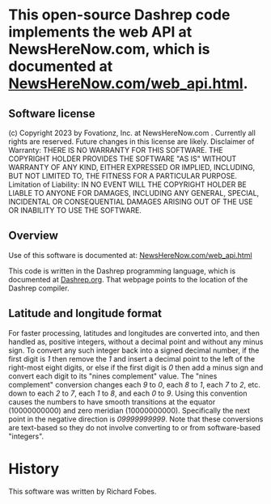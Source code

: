 This open-source Dashrep code implements the web API at NewsHereNow.com, which is documented at <a href="http://www.newsherenow.com/web_api.html">NewsHereNow.com/web_api.html</a>.
====================


Software license
----------------

(c) Copyright 2023 by Fovationz, Inc. at NewsHereNow.com .  Currently all rights are reserved.  Future changes in this license are likely.
Disclaimer of Warranty:  THERE IS NO WARRANTY FOR THIS SOFTWARE. THE COPYRIGHT HOLDER PROVIDES THE SOFTWARE "AS IS" WITHOUT WARRANTY OF ANY KIND, EITHER EXPRESSED OR IMPLIED, INCLUDING, BUT NOT LIMITED TO, THE FITNESS FOR A PARTICULAR PURPOSE.  Limitation of Liability:  IN NO EVENT WILL THE COPYRIGHT HOLDER BE LIABLE TO ANYONE FOR DAMAGES, INCLUDING ANY GENERAL, SPECIAL, INCIDENTAL OR CONSEQUENTIAL DAMAGES ARISING OUT OF THE USE OR INABILITY TO USE THE SOFTWARE.


Overview
--------

Use of this software is documented at: <a href="http://www.newsherenow.com/web_api.html">NewsHereNow.com/web_api.html</a>

This code is written in the Dashrep programming language, which is documented at <a href="http://www.dashrep.org">Dashrep.org</a>.  That webpage points to the location of the Dashrep compiler.


Latitude and longitude format
-------------

For faster processing, latitudes and longitudes are converted into, and then handled as, positive integers, without a decimal point and without any minus sign.  To convert any such integer back into a signed decimal number, if the first digit is <i>1</i> then remove the <i>1</i> and insert a decimal point to the left of the right-most eight digits, or else if the first digit is <i>0</i> then add a minus sign and convert each digit to its "nines complement" value.  The "nines complement" conversion changes each <i>9</i> to <i>0</i>, each <i>8</i> to <i>1</i>, each <i>7</i> to <i>2</i>, etc. down to each <i>2</i> to <i>7</i>, each <i>1</i> to <i>8</i>, and each <i>0</i> to <i>9</i>.  Using this convention causes the numbers to have smooth transitions at the equator (10000000000) and zero meridian (10000000000).  Specifically the next point in the negative direction is <i>09999999999</i>.  Note that these conversions are text-based so they do not involve converting to or from software-based "integers".


History
=======

This software was written by Richard Fobes.
